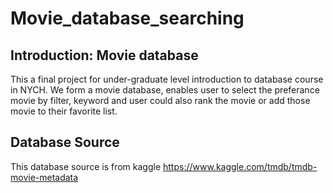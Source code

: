 # Movie_database_searching

## Introduction: Movie database 
This a final project for under-graduate level introduction to database course in NYCH. We form a movie database, enables user to select the preferance movie by filter, keyword and user could also rank the movie or add those movie to their favorite list.

## Database Source
This database source is from kaggle https://www.kaggle.com/tmdb/tmdb-movie-metadata 


